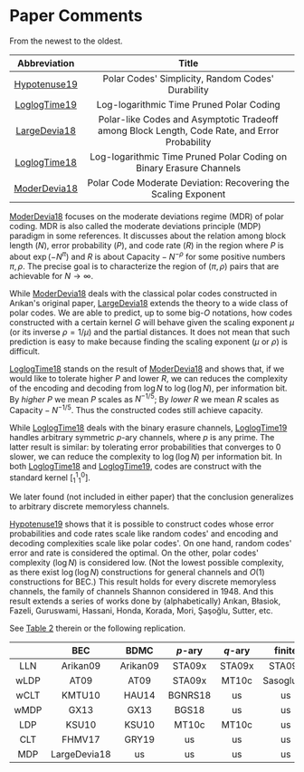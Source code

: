 


# Paper Comments

From the newest to the oldest.

|  Abbreviation  |  Title  |
| :------------: | :-----: |
| [Hypotenuse19] | Polar Codes' Simplicity, Random Codes' Durability |
| [LoglogTime19] | Log-logarithmic Time Pruned Polar Coding |
| [LargeDevia18] | Polar-like Codes and Asymptotic Tradeoff among Block Length, Code Rate, and Error Probability |
| [LoglogTime18] | Log-logarithmic Time Pruned Polar Coding on Binary Erasure Channels |
| [ModerDevia18] | Polar Code Moderate Deviation: Recovering the Scaling Exponent |

[ModerDevia18] focuses on the moderate deviations regime (MDR) of polar coding.
MDR is also called
the moderate deviations principle (MDP) paradigm in some references.
It discusses about the relation among block length ($N$),
error probability ($P$), and code rate ($R$) in the region
where $P$ is about $\exp(-N^\pi)$ and $R$ is about
$\text{Capacity} - N^{-\rho}$ for some positive numbers $\pi,\rho$.
The precise goal is to characterize the region of $(\pi,\rho)$ pairs
that are achievable for $N\to\infty$.

While [ModerDevia18] deals with the classical polar codes
constructed in Arıkan's original paper,
[LargeDevia18] extends the theory to a wide class of polar codes.
We are able to predict, up to some big-$O$ notations,
how codes constructed with a certain kernel $G$ will behave
given the scaling exponent $\mu$ (or its inverse $\rho=1/\mu$)
and the partial distances.
It does not mean that such prediction is easy to make
because finding the scaling exponent ($\mu$ or $\rho$) is difficult.

[LoglogTime18] stands on the result of [ModerDevia18] and shows that,
if we would like to tolerate higher $P$ and lower $R$,
we can reduces the complexity of the encoding and decoding
from $\log N$ to $\log(\log N)$, per information bit.
By *higher $P$* we mean $P$ scales as $N^{-1/5}$;
By *lower $R$* we mean $R$ scales as $\text{Capacity}-N^{-1/5}$.
Thus the constructed codes still achieve capacity.

While [LoglogTime18] deals with the binary erasure channels,
[LoglogTime19] handles arbitrary symmetric $p$-ary channels,
where $p$ is any prime.
The latter result is similar:
by tolerating error probabilities that converges to $0$ slower,
we can reduce the complexity to $\log(\log N)$ per information bit.
In both [LoglogTime18] and [LoglogTime19], codes are construct with
the standard kernel $[^1_1{}^0_1]$.

We later found (not included in either paper) that
the conclusion generalizes to arbitrary discrete memoryless channels.

[Hypotenuse19] shows that it is possible to construct codes
whose error probabilities and code rates scale like random codes'
and encoding and decoding complexities scale like polar codes'.
On one hand, random codes' error and rate is considered the optimal.
On the other, polar codes' complexity ($\log N$) is considered low.
(Not the lowest possible complexity, as there exist $\log(\log N)$
constructions for general channels and $O(1)$ constructions for BEC.)
This result holds for every discrete memoryless channels,
the family of channels Shannon considered in 1948.
And this result extends a series of works done by (alphabetically)
Arıkan, Błasiok, Fazeli, Guruswami, Hassani,
Honda, Korada, Mori, Şaşoğlu, Sutter, etc.

See [Table 2](https://arxiv.org/pdf/1912.08995v1.pdf#page=40) therein
or the following replication.

|       | BEC          | BDMC     | $p$-ary | $q$-ary | finite    | asym.  |
| :---: | :----------: | :------: | :-----: | :-----: | :-------: | :----: |
| LLN   | Arikan09     | Arikan09 | STA09x  | STA09x  | STA09x    | SRDR12 |
| wLDP  | AT09         | AT09     | STA09x  | MT10c   | Sasoglu11 | HY13   |
| wCLT  | KMTU10       | HAU14    | BGNRS18 | us      | us        | us     |
| wMDP  | GX13         | GX13     | BGS18   | us      | us        | us     |
| LDP   | KSU10        | KSU10    | MT10c   | MT10c   | us        | us     |
| CLT   | FHMV17       | GRY19    | us      | us      | us        | us     |
| MDP   | LargeDevia18 | us       | us      | us      | us        | us     |


[Hypotenuse19]: https://arxiv.org/abs/1912.08995
[LoglogTime19]: https://arxiv.org/abs/1905.13340
[LargeDevia18]: https://arxiv.org/abs/1812.08112
[LoglogTime18]: https://arxiv.org/abs/1812.08106
[ModerDevia18]: https://arxiv.org/abs/1806.02405


